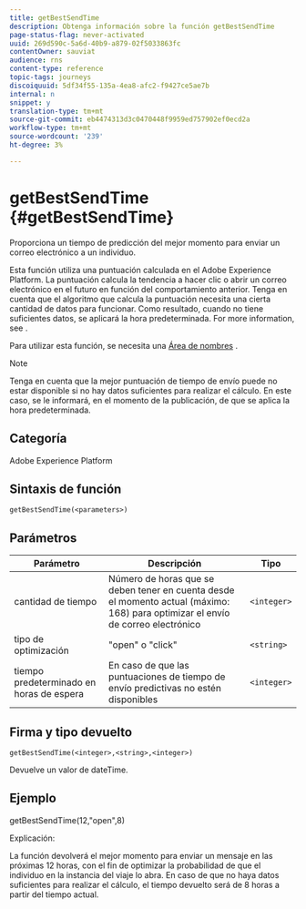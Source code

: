 ```yaml
---
title: getBestSendTime
description: Obtenga información sobre la función getBestSendTime
page-status-flag: never-activated
uuid: 269d590c-5a6d-40b9-a879-02f5033863fc
contentOwner: sauviat
audience: rns
content-type: reference
topic-tags: journeys
discoiquuid: 5df34f55-135a-4ea8-afc2-f9427ce5ae7b
internal: n
snippet: y
translation-type: tm+mt
source-git-commit: eb4474313d3c0470448f9959ed757902ef0ecd2a
workflow-type: tm+mt
source-wordcount: '239'
ht-degree: 3%

---
```



# getBestSendTime {#getBestSendTime}

Proporciona un tiempo de predicción del mejor momento para enviar un correo electrónico a un individuo.

Esta función utiliza una puntuación calculada en el Adobe Experience Platform. La puntuación calcula la tendencia a hacer clic o abrir un correo electrónico en el futuro en función del comportamiento anterior. Tenga en cuenta que el algoritmo que calcula la puntuación necesita una cierta cantidad de datos para funcionar. Como resultado, cuando no tiene suficientes datos, se aplicará la hora predeterminada. For more information, see [](../building-journeys/wait-activity.md).

Para utilizar esta función, se necesita una [Área de nombres](../event/selecting-the-namespace.md) .

>[!NOTE]
>
>Tenga en cuenta que la mejor puntuación de tiempo de envío puede no estar disponible si no hay datos suficientes para realizar el cálculo. En este caso, se le informará, en el momento de la publicación, de que se aplica la hora predeterminada.

## Categoría

Adobe Experience Platform

## Sintaxis de función

`getBestSendTime(<parameters>)`

## Parámetros

| Parámetro | Descripción | Tipo |
|--- |--- |--- |
| cantidad de tiempo | Número de horas que se deben tener en cuenta desde el momento actual (máximo: 168) para optimizar el envío de correo electrónico | `<integer>` |
| tipo de optimización | &quot;open&quot; o &quot;click&quot; | `<string>` |
| tiempo predeterminado en horas de espera | En caso de que las puntuaciones de tiempo de envío predictivas no estén disponibles | `<integer>` |

## Firma y tipo devuelto

`getBestSendTime(<integer>,<string>,<integer>)`

Devuelve un valor de dateTime.

## Ejemplo

getBestSendTime(12,&quot;open&quot;,8)

Explicación:

La función devolverá el mejor momento para enviar un mensaje en las próximas 12 horas, con el fin de optimizar la probabilidad de que el individuo en la instancia del viaje lo abra. En caso de que no haya datos suficientes para realizar el cálculo, el tiempo devuelto será de 8 horas a partir del tiempo actual.
